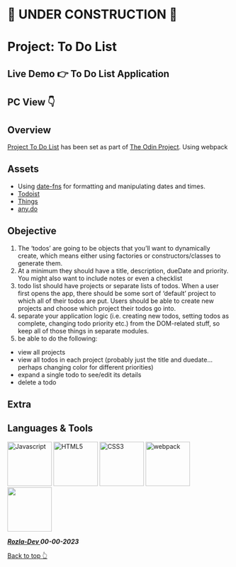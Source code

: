 # 🚫 UNDER CONSTRUCTION 🚫

# Project: To Do List

## Live Demo 👉 To Do List Application

## PC View 👇


## Overview

<a href="https://www.theodinproject.com/lessons/node-path-javascript-todo-list" target="blank"> Project To Do List</a> has been set as part of <a href="https://www.theodinproject.com/" target="blank">The Odin Project</a>. Using webpack 

## Assets

- Using <a href="https://github.com/date-fns/date-fns">date-fns</a> for formatting and manipulating dates and times.
- <a href="https://todoist.com/">Todoist</a>
- <a href="https://culturedcode.com/things/">Things</a>
- <a href="https://www.any.do/">any.do</a>

## Obejective

1. The ‘todos’ are going to be objects that you’ll want to dynamically create, which means either using factories or constructors/classes to generate them.
2.  At a minimum they should have a title, description, dueDate and priority. You might also want to include notes or even a checklist
3. todo list should have projects or separate lists of todos. When a user first opens the app, there should be some sort of ‘default’ project to which all of their todos are put. Users should be able to create new projects and choose which project their todos go into.
4. separate your application logic (i.e. creating new todos, setting todos as complete, changing todo priority etc.) from the DOM-related stuff, so keep all of those things in separate modules.
5. be able to do the following:
- view all projects
- view all todos in each project (probably just the title and duedate… perhaps changing color for different priorities)
- expand a single todo to see/edit its details
- delete a todo


## Extra

## Languages & Tools

<a href="https://javascript.info/"><img width="100" alt="Javascript" src="https://cdn.jsdelivr.net/gh/devicons/devicon/icons/javascript/javascript-plain.svg" /></a> <a href="https://html.com/html5/"><img width="100" alt="HTML5" src="https://cdn.jsdelivr.net/gh/devicons/devicon/icons/html5/html5-plain-wordmark.svg" /></a> <a href="https://css3.com/"><img width="100" alt="CSS3" src="https://cdn.jsdelivr.net/gh/devicons/devicon/icons/css3/css3-plain-wordmark.svg" /></a> <a href="https://webpack.js.org/"><img width="100" alt="webpack" src="https://cdn.jsdelivr.net/gh/devicons/devicon/icons/webpack/webpack-original.svg" /></a> <img width="100" src="https://cdn.jsdelivr.net/gh/devicons/devicon/icons/git/git-original.svg" /> 
          


***<a href="https://twitter.com/Crypto_Rozla"> Rozla-Dev </a> 00-00-2023***


[Back to top 👆](#project)